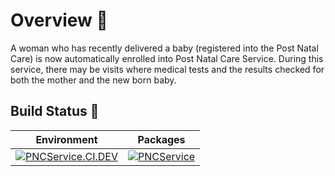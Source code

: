 # Overview 📝

A woman who has recently delivered a baby (registered into the Post Natal Care) is now automatically enrolled into Post Natal Care Service. During this service, there may be visits where medical tests and the results checked for both the mother and the new born baby. 

## Build Status 🚦

| Environment | Packages|
|------|-------|
|[![PNCService.CI.DEV](https://github.com/SampoornaSwarajFoundation/PHC_Microservice_PNCService/actions/workflows/pncservice-dev.yml/badge.svg)](https://github.com/SampoornaSwarajFoundation/PHC_Microservice_PNCService/actions/workflows/pncservice-dev.yml)|[![PNCService](https://img.shields.io/badge/docker-pncservice-blue?logo=Docker&logoColor=white)](https://github.com/SampoornaSwarajFoundation/PHC_Microservice_PNCService/pkgs/container/pnc-service)|

